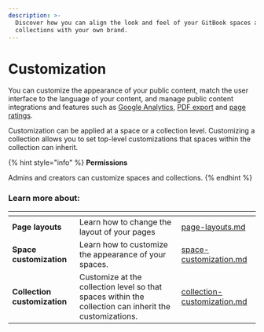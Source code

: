 ```yaml
---
description: >-
  Discover how you can align the look and feel of your GitBook spaces and
  collections with your own brand.
---
```


# Customization

You can customize the appearance of your public content, match the user interface to the language of your content, and manage public content integrations and features such as [Google Analytics](space-customization.md#google-analytics), [PDF export](../share/pdf-export.md) and [page ratings](space-customization.md#page-rating).

Customization can be applied at a space or a collection level.  Customizing a collection allows you to set top-level customizations that spaces within the collection can inherit.

{% hint style="info" %}
**Permissions**

Admins and creators can customize spaces and collections.
{% endhint %}

### Learn more about:

<table data-view="cards"><thead><tr><th></th><th></th><th data-hidden data-type="content-ref"></th></tr></thead><tbody><tr><td><strong>Page layouts</strong></td><td>Learn how to change the layout of your pages </td><td><a href="../share/page-layouts.md">page-layouts.md</a></td></tr><tr><td><strong>Space customization</strong></td><td>Learn how to customize the appearance of your spaces.</td><td><a href="space-customization.md">space-customization.md</a></td></tr><tr><td><strong>Collection customization</strong></td><td>Customize at the collection level so that spaces within the collection can inherit the customizations.</td><td><a href="collection-customization.md">collection-customization.md</a></td></tr></tbody></table>
